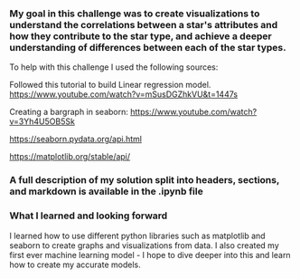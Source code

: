 ### My goal in this challenge was to create visualizations to understand the correlations between a star's attributes and how they contribute to the star type, and achieve a deeper understanding of differences between each of the star types.

To help with this challenge I used the following sources:

Followed this tutorial to build Linear regression model.
https://www.youtube.com/watch?v=mSusDGZhkVU&t=1447s

Creating a bargraph in seaborn:
https://www.youtube.com/watch?v=3Yh4U5OB5Sk

https://seaborn.pydata.org/api.html

https://matplotlib.org/stable/api/


### A full description of my solution split into headers, sections, and markdown is available in the .ipynb file

### What I learned and looking forward

I learned how to use different python libraries such as matplotlib and seaborn to create graphs and visualizations from data. I also created my first ever machine learning model - I hope to dive deeper into this and learn how to create my accurate models.

